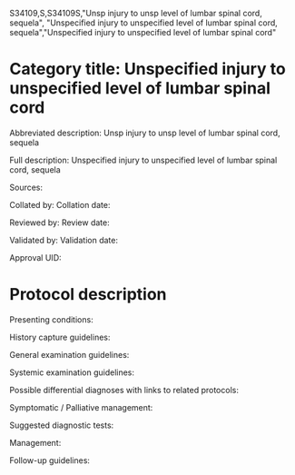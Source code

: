 S34109,S,S34109S,"Unsp injury to unsp level of lumbar spinal cord, sequela", "Unspecified injury to unspecified level of lumbar spinal cord, sequela","Unspecified injury to unspecified level of lumbar spinal cord"
# Category title: Unspecified injury to unspecified level of lumbar spinal cord

Abbreviated description: Unsp injury to unsp level of lumbar spinal cord, sequela

Full description: Unspecified injury to unspecified level of lumbar spinal cord, sequela

Sources:

Collated by:
Collation date:

Reviewed by:
Review date:

Validated by:
Validation date:

Approval UID:

# Protocol description

Presenting conditions:

History capture guidelines:

General examination guidelines:

Systemic examination guidelines:

Possible differential diagnoses with links to related protocols:

Symptomatic / Palliative management:

Suggested diagnostic tests:

Management:

Follow-up guidelines:
